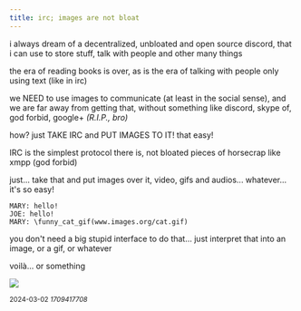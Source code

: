 ```yaml
---
title: irc; images are not bloat
---
```


i always dream of a decentralized, unbloated and open source discord, that i can use to store stuff, talk with people and other many things

the era of reading books is over, as is the era of talking with people only using text (like in irc)

we NEED to use images to communicate (at least in the social sense), and we are far away from getting that, without something like discord, skype of, god forbid, google+ *(R.I.P., bro)*

how? just TAKE IRC and PUT IMAGES TO IT! that easy!

IRC is the simplest protocol there is, not bloated pieces of horsecrap like xmpp (god forbid)

just... take that and put images over it, video, gifs and audios... whatever... it's so easy!

```
MARY: hello!
JOE: hello!
MARY: \funny_cat_gif(www.images.org/cat.gif)
```

you don't need a big stupid interface to do that... just interpret that into an image, or a gif, or whatever

voilà... or something

![](cat.gif)

<small> 2024-03-02 *1709417708*</small>
